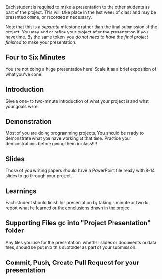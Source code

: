 Each student is required to make a presentation to the other students as part of the project.  This will take place in the last week of class and may be presented online, or recorded if necessary.

Note that this is a *separate* milestone rather than the final submission of the project.  You may add or refine your project after the presentation if you have time.  By the same token, you *do not need to have the final project finished* to make your presentation.

## Four to Six Minutes

You are not doing a huge presentation here!  Scale it as a brief exposition of what you've done.

## Introduction
Give a one- to two-minute introduction of what your project is and what your goals were

## Demonstration

Most of you are doing programming projects.  You should be ready to demonstrate what you have working at that time.  Practice your demonstrations before giving them in class!!!!

## Slides

Those of you writing papers should have a PowerPoint file ready with 8-14 slides to go through your project.

## Learnings
Each student should finish his presentation by taking a minute or two to report what he learned or the conclusions drawn in the project. 

## Supporting Files go into "Project Presentation" folder

Any files you use for the presentation, whether slides or documents or data files, should be put into this subfolder as part of your submission.

## Commit, Push, Create Pull Request for your presentation